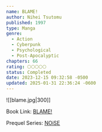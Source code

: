 ```yaml
---
name: BLAME!
author: Nihei Tsutomu
published: 1997
type: Manga
genre:
  - Action
  - Cyberpunk
  - Psychological
  - Post-Apocalyptic
chapters: 66
rating: 🌕🌕🌕🌕🌕
status: Completed
date: 2023-12-15 09:32:58 -0500
updated: 2025-01-31 22:36:24 -0600
---
```


![[blame.jpg|300]]

Book Link: [BLAME!](https://myanimelist.net/manga/149/Blame)

Prequel Series: [NOiSE](https://myanimelist.net/manga/465/NOiSE)
